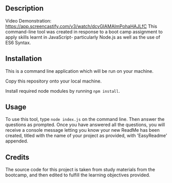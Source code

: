 ## Description

Video Demonstration: https://app.screencastify.com/v3/watch/dcvGIAMAlmPohaHAJLfC
This command-line tool was created in response to a boot camp assignment to apply skills learnt in JavaScript- particularly Node.js as well as the use of ES6 Syntax. 

## Installation

This is a command line application which will be run on your machine. 

Copy this repository onto your local machine.

Install required node modules by running `npm install`.


## Usage
To use this tool, type `node index.js` on the command line. Then answer the questions as prompted. Once you have answered all the questions, you will receive a console message letting you know your new ReadMe has been created, titled with the name of your project as provided, with 'EasyReadme' appended.

## Credits

The source code for this project is taken from study materials from the bootcamp, and then edited to fulfill the learning objectives provided. 
